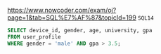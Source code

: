 https://www.nowcoder.com/exam/oj?page=1&tab=SQL%E7%AF%87&topicId=199
`SQL14`

```SQL
SELECT device_id, gender, age, university, gpa
FROM user_profile
WHERE gender = 'male' AND gpa > 3.5;
```
